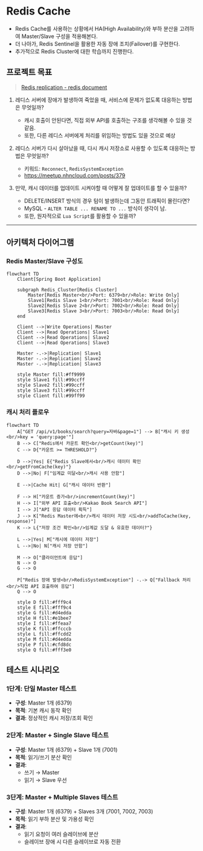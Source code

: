 # Redis Cache

- Redis Cache를 사용하는 상황에서 HA(High Availability)와 부하 분산을 고려하여 Master/Slave 구성을 적용해본다.
- 더 나아가, Redis Sentinel을 활용한 자동 장애 조치(Failover)를 구현한다.
- 추가적으로 Redis Cluster에 대한 학습까지 진행한다.

## 프로젝트 목표

> [Redis replication - redis document](https://redis.io/docs/latest/operate/oss_and_stack/management/replication/)

1. 레디스 서버에 장애가 발생하여 죽었을 때, 서비스에 문제가 없도록 대응하는 방법은 무엇일까?
    - 캐시 호출이 안된다면, 직접 외부 API를 호출하는 구조를 생각해볼 수 있을 것 같음.
    - 또한, 다른 레디스 서버에게 처리를 위임하는 방법도 있을 것으로 예상

2. 레디스 서버가 다시 살아났을 때, 다시 캐시 저장소로 사용할 수 있도록 대응하는 방법은 무엇일까?
    - 키워드: `Reconnect`, `RedisSystemException`
    - https://meetup.nhncloud.com/posts/379

3. 만약, 캐시 데이터를 업데이트 시켜야할 때 어떻게 잘 업데이트를 할 수 있을까?
    - DELETE/INSERT 방식의 경우 텀이 발생하는데 그동안 트래픽이 몰린다면?
    - MySQL - `ALTER TABLE ... RENAME TO ...` 방식이 생각이 남.
    - 또한, 원자적으로 `Lua Script`를 활용할 수 있을까?

---

## 아키텍처 다이어그램

### Redis Master/Slave 구성도

```mermaid
flowchart TD
    Client[Spring Boot Application]
    
    subgraph Redis_Cluster[Redis Cluster]
        Master[Redis Master<br/>Port: 6379<br/>Role: Write Only]
        Slave1[Redis Slave 1<br/>Port: 7001<br/>Role: Read Only]
        Slave2[Redis Slave 2<br/>Port: 7002<br/>Role: Read Only]
        Slave3[Redis Slave 3<br/>Port: 7003<br/>Role: Read Only]
    end
    
    Client -->|Write Operations| Master
    Client -->|Read Operations| Slave1
    Client -->|Read Operations| Slave2
    Client -->|Read Operations| Slave3
    
    Master -.->|Replication| Slave1
    Master -.->|Replication| Slave2
    Master -.->|Replication| Slave3
    
    style Master fill:#ff9999
    style Slave1 fill:#99ccff
    style Slave2 fill:#99ccff
    style Slave3 fill:#99ccff
    style Client fill:#99ff99
```

### 캐시 처리 플로우

```mermaid
flowchart TD
    A["GET /api/v1/books/search?query=자바&page=1"] --> B["캐시 키 생성<br/>key = 'query:page'"]
    B --> C["Redis에서 카운트 확인<br/>getCount(key)"]
    C --> D{"카운트 >= THRESHOLD?"}
    
    D -->|Yes| E{"Redis Slave에서<br/>캐시 데이터 확인<br/>getFromCache(key)"}
    D -->|No| F["임계값 미달<br/>캐시 사용 안함"]
    
    E -->|Cache Hit| G["캐시 데이터 반환"]
    
    F --> H["카운트 증가<br/>incrementCount(key)"]
    H --> I["외부 API 호출<br/>Kakao Book Search API"]
    I --> J["API 응답 데이터 획득"]
    J --> K["Redis Master에<br/>캐시 데이터 저장 시도<br/>addToCache(key, response)"]
    K --> L{"저장 조건 확인<br/>임계값 도달 & 유효한 데이터?"}
    
    L -->|Yes| M["캐시에 데이터 저장"]
    L -->|No| N["캐시 저장 안함"]
    
    M --> O["클라이언트에 응답"]
    N --> O
    G --> O
    
    P["Redis 장애 발생<br/>RedisSystemException"] -.-> Q["Fallback 처리<br/>직접 API 호출하여 응답"]
    Q --> O
    
    style D fill:#fff9c4
    style E fill:#fff9c4
    style G fill:#d4edda
    style H fill:#e1bee7
    style I fill:#ffeaa7
    style K fill:#ffcccb
    style L fill:#ffcdd2
    style M fill:#d4edda
    style P fill:#cfd8dc
    style Q fill:#fff3e0
```

## 테스트 시나리오

### 1단계: 단일 Master 테스트

- **구성**: Master 1개 (6379)
- **목적**: 기본 캐시 동작 확인
- **결과**: 정상적인 캐시 저장/조회 확인

### 2단계: Master + Single Slave 테스트

- **구성**: Master 1개 (6379) + Slave 1개 (7001)
- **목적**: 읽기/쓰기 분산 확인
- **결과**:
    - 쓰기 → Master
    - 읽기 → Slave 우선

### 3단계: Master + Multiple Slaves 테스트

- **구성**: Master 1개 (6379) + Slaves 3개 (7001, 7002, 7003)
- **목적**: 읽기 부하 분산 및 가용성 확인
- **결과**:
    - 읽기 요청이 여러 슬레이브에 분산
    - 슬레이브 장애 시 다른 슬레이브로 자동 전환
